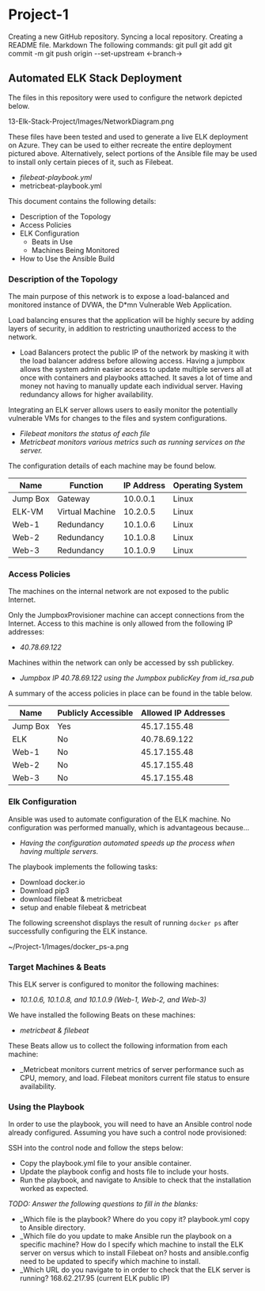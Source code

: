 # Project-1
Creating a new GitHub repository. Syncing a local repository. Creating a README file. Markdown The following commands:  git pull git add git commit -m git push origin --set-upstream &lt;-branch->
## Automated ELK Stack Deployment

The files in this repository were used to configure the network depicted below.

13-Elk-Stack-Project/Images/NetworkDiagram.png

These files have been tested and used to generate a live ELK deployment on Azure. They can be used to either recreate the entire deployment pictured above. Alternatively, select portions of the Ansible file may be used to install only certain pieces of it, such as Filebeat.

  - _filebeat-playbook.yml_
  - metricbeat-playbook.yml

This document contains the following details:
- Description of the Topology
- Access Policies
- ELK Configuration
  - Beats in Use
  - Machines Being Monitored
- How to Use the Ansible Build


### Description of the Topology

The main purpose of this network is to expose a load-balanced and monitored instance of DVWA, the D*mn Vulnerable Web Application.

Load balancing ensures that the application will be highly secure by adding layers of security, in addition to restricting unauthorized access to the network.
- Load Balancers protect the public IP of the network by masking it with the load balancer address before allowing access. Having a jumpbox allows the system admin easier access to update multiple servers all at once with containers and playbooks attached. It saves a lot of time and money not having to manually update each individual server. Having redundancy allows for higher availability. 

Integrating an ELK server allows users to easily monitor the potentially vulnerable VMs for changes to the files and system configurations.
- _Filebeat monitors the status of each file_
- _Metricbeat monitors various metrics such as running services on the server._

The configuration details of each machine may be found below.

| Name     | Function | IP Address | Operating System |
|----------|----------|------------|------------------|
| Jump Box | Gateway  | 10.0.0.1   | Linux            |
| ELK-VM     | Virtual Machine         |    10.2.0.5        | Linux                 |
| Web-1    | Redundancy         | 10.1.0.6   |        Linux          |
| Web-2     | Redundancy         |        10.1.0.8    |             Linux    |
| Web-3     | Redundancy         |        10.1.0.9    |             Linux    | 

### Access Policies

The machines on the internal network are not exposed to the public Internet. 

Only the JumpboxProvisioner machine can accept connections from the Internet. Access to this machine is only allowed from the following IP addresses:
- _40.78.69.122_

Machines within the network can only be accessed by ssh publickey.
- _Jumpbox IP 40.78.69.122 using the Jumpbox publicKey from id_rsa.pub_

A summary of the access policies in place can be found in the table below.

| Name     | Publicly Accessible | Allowed IP Addresses |
|----------|---------------------|----------------------|
| Jump Box | Yes              | 45.17.155.48    |
| ELK         | No                    | 40.78.69.122                     |
|     Web-1     | No                    | 45.17.155.48                     |
| Web-2 | No | 45.17.155.48 |
| Web-3 | No | 45.17.155.48 |
### Elk Configuration

Ansible was used to automate configuration of the ELK machine. No configuration was performed manually, which is advantageous because...
- _Having the configuration automated speeds up the process when having multiple servers._

The playbook implements the following tasks:
- Download docker.io
- Download pip3
- download filebeat & metricbeat
- setup and enable filebeat & metricbeat

The following screenshot displays the result of running `docker ps` after successfully configuring the ELK instance.

~/Project-1/Images/docker_ps-a.png

### Target Machines & Beats
This ELK server is configured to monitor the following machines:
- _10.1.0.6, 10.1.0.8, and 10.1.0.9 (Web-1, Web-2, and Web-3)_

We have installed the following Beats on these machines:
- _metricbeat & filebeat_

These Beats allow us to collect the following information from each machine:
- _Metricbeat monitors current metrics of server performance such as CPU, memory, and load. Filebeat monitors current file status to ensure availability. 

### Using the Playbook
In order to use the playbook, you will need to have an Ansible control node already configured. Assuming you have such a control node provisioned: 

SSH into the control node and follow the steps below:
- Copy the playbook.yml file to your ansible container. 
- Update the playbook config and hosts file to include your hosts. 
- Run the playbook, and navigate to Ansible to check that the installation worked as expected. 

_TODO: Answer the following questions to fill in the blanks:_
- _Which file is the playbook? Where do you copy it? playbook.yml copy to Ansible directory. 
- _Which file do you update to make Ansible run the playbook on a specific machine? How do I specify which machine to install the ELK server on versus which to install Filebeat on? hosts and ansible.config need to be updated to specify which machine to install. 
- _Which URL do you navigate to in order to check that the ELK server is running? 168.62.217.95 (current ELK public IP)


